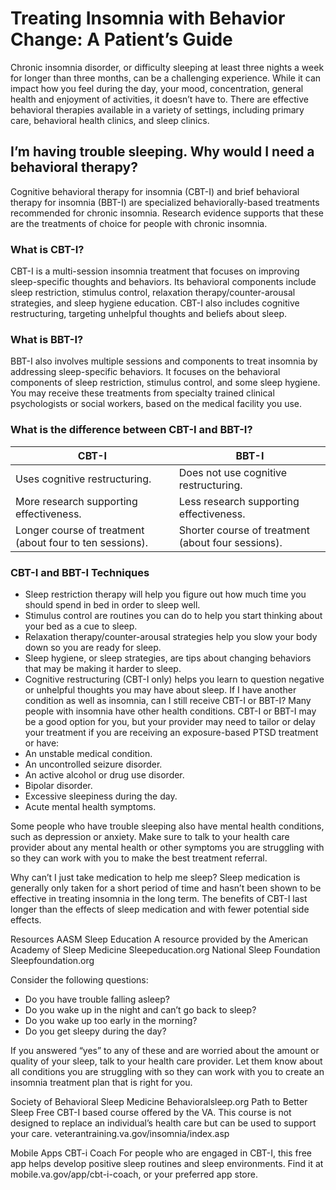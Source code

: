 # Treating Insomnia with Behavior Change: A Patient’s Guide

Chronic insomnia disorder, or difficulty sleeping at least three nights a week for longer than three months, can be a challenging experience. While it can impact how you feel during the day, your mood, concentration, general health and enjoyment of activities, it doesn’t have to. There are effective behavioral therapies available in a variety of settings, including primary care, behavioral health clinics, and sleep clinics.

## I’m having trouble sleeping. Why would I need a behavioral therapy?

Cognitive behavioral therapy for insomnia (CBT-I) and brief behavioral therapy for insomnia (BBT-I) are specialized behaviorally-based treatments recommended for chronic insomnia. Research evidence supports that these are the treatments of choice for people with chronic insomnia.

### What is CBT-I?

CBT-I is a multi-session insomnia treatment that focuses on improving sleep-specific thoughts and behaviors. Its behavioral components include sleep restriction, stimulus control, relaxation therapy/counter-arousal strategies, and sleep hygiene education. CBT-I also includes cognitive restructuring, targeting unhelpful thoughts and beliefs about sleep.

### What is BBT-I?

BBT-I also involves multiple sessions and components to treat insomnia by addressing sleep-specific behaviors. It focuses on the behavioral components of sleep restriction, stimulus control, and some sleep hygiene. You may receive these treatments from specialty trained clinical psychologists or social workers, based on the medical facility you use.

### What is the difference between CBT-I and BBT-I?

| CBT-I                                     | BBT-I                                   |
|-------------------------------------------|-----------------------------------------|
| Uses cognitive restructuring.             | Does not use cognitive restructuring.   |
| More research supporting effectiveness.   | Less research supporting effectiveness.  |
| Longer course of treatment (about four to ten sessions). | Shorter course of treatment (about four sessions). |

### CBT-I and BBT-I Techniques

- Sleep restriction therapy will help you figure out how much time you should spend in bed in order to sleep well.
- Stimulus control are routines you can do to help you start thinking about your bed as a cue to sleep.
- Relaxation therapy/counter-arousal strategies help you slow your body down so you are ready for sleep.
- Sleep hygiene, or sleep strategies, are tips about changing behaviors that may be making it harder to sleep.
- Cognitive restructuring (CBT-I only) helps you learn to question negative or unhelpful thoughts you may have about sleep. If I have another condition as well as insomnia, can I still receive CBT-I or BBT-I?
Many people with insomnia have other health conditions. CBT-I or BBT-I may be a good option for you, but your provider may need to tailor or delay your treatment if you are receiving an exposure-based PTSD treatment or have:
- An unstable medical condition.
- An uncontrolled seizure disorder.
- An active alcohol or drug use disorder.
- Bipolar disorder.
- Excessive sleepiness during the day.
- Acute mental health symptoms.

Some people who have trouble sleeping also have mental health conditions, such as depression or anxiety. Make sure to talk to your health care provider about any mental health or other symptoms you are struggling with so they can work with you to make the best treatment referral.

Why can’t I just take medication to help me sleep?
Sleep medication is generally only taken for a short period of time and hasn’t been shown to be effective in treating insomnia in the long term. The benefits of CBT-I last longer than the effects of sleep medication and with fewer potential side effects.

Resources
AASM Sleep Education
A resource provided by the American Academy of Sleep Medicine
Sleepeducation.org
National Sleep Foundation
Sleepfoundation.org

Consider the following questions:
- Do you have trouble falling asleep?
- Do you wake up in the night and can’t go back to sleep?
- Do you wake up too early in the morning?
- Do you get sleepy during the day?

If you answered “yes” to any of these and are worried about the amount or quality of your sleep, talk to your health care provider. Let them know about all conditions you are struggling with so they can work with you to create an insomnia treatment plan that is right for you.

Society of Behavioral Sleep Medicine
Behavioralsleep.org
Path to Better Sleep
Free CBT-I based course offered by the VA. This course is not designed to replace an individual’s health care but can be used to support your care.
veterantraining.va.gov/insomnia/index.asp

Mobile Apps
CBT-i Coach
For people who are engaged in CBT-I, this free app helps develop positive sleep routines and sleep environments. Find it at mobile.va.gov/app/cbt-i-coach, or your preferred app store. 